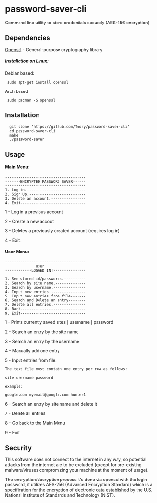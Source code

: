 # password-saver-cli
Command line utility to store credentials securely (AES-256 encryption)

## Dependencies

[Openssl](https://www.openssl.org/) - General-purpose cryptography library

##### Installation on Linux:

Debian based:

     sudo apt-get install openssl
Arch based

     sudo pacman -S openssl

## Installation
      git clone 'https://github.com/Toory/password-saver-cli'
      cd password-saver-cli
   	  make
      ./password-saver
	  
## Usage

#### Main Menu:

	-------------------------------------
	-------ENCRYPTED PASSWORD SAVER------
	-------------------------------------
	1. Log in.---------------------------
	2. Sign Up.--------------------------
	3. Delete an account.----------------
	4. Exit------------------------------

1 - Log in a previous account

2 - Create a new accout

3 - Deletes a previously created account (requires log in)

4 - Exit.

#### User Menu:

	-------------------------------------
	              user		
	------------LOGGED IN!---------------

	1. See stored id/passwords.----------
	2. Search by site name.--------------
	3. Search by username.---------------
	4. Input new entries .---------------
	5. Input new entries from file-------
	6. Search and Delete an entry--------
	7. Delete all entries.---------------
	8. Back------------------------------
	9. Exit------------------------------

1 - Prints currently saved sites | username | password

2 - Search an entry by the site name 

3 - Search an entry by the username

4 - Manually add one entry

5 - Input entries from file.

	The text file must contain one entry per row as follows: 
	
	site username password
	
	example:
	
	google.com myemail@google.com hunter1
	
6 - Search an entry by site name and delete it

7 - Delete all entries

8 - Go back to the Main Menu

9 - Exit.


## Security

This software does not connect to the internet in any way, so potential attacks from the internet are to be excluded 
(except for pre-existing malware/viruses compromizing your machine at the moment of usage).

The encryption/decryption process it's done via openssl with the login password,
it utilizes AES-256 (Advanced Encryption Standard) which is a specification for the encryption 
of electronic data established by the U.S. National Institute of Standards and Technology (NIST).

